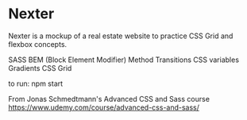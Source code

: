 # Nexter

Nexter is a mockup of a real estate website to practice CSS Grid and flexbox concepts.

SASS
BEM (Block Element Modifier) Method
Transitions
CSS variables
Gradients
CSS Grid

to run: npm start

From Jonas Schmedtmann's Advanced CSS and Sass course
https://www.udemy.com/course/advanced-css-and-sass/
